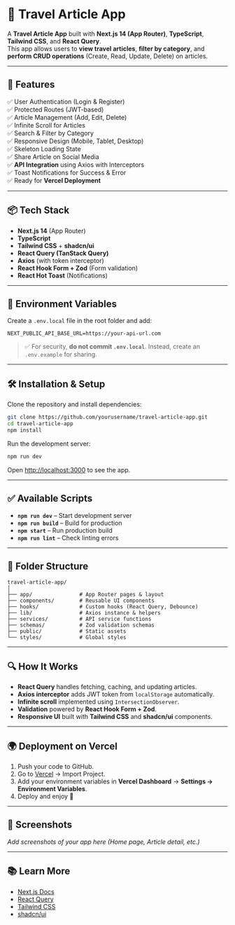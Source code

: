 # 🧳 Travel Article App

A **Travel Article App** built with **Next.js 14 (App Router)**, **TypeScript**, **Tailwind CSS**, and **React Query**.  
This app allows users to **view travel articles**, **filter by category**, and **perform CRUD operations** (Create, Read, Update, Delete) on articles.

---

## 🚀 Features

✅ User Authentication (Login & Register)  
✅ Protected Routes (JWT-based)  
✅ Article Management (Add, Edit, Delete)  
✅ Infinite Scroll for Articles  
✅ Search & Filter by Category  
✅ Responsive Design (Mobile, Tablet, Desktop)  
✅ Skeleton Loading State  
✅ Share Article on Social Media  
✅ **API Integration** using Axios with Interceptors  
✅ Toast Notifications for Success & Error  
✅ Ready for **Vercel Deployment**

---

## 📦 Tech Stack

- **Next.js 14** (App Router)
- **TypeScript**
- **Tailwind CSS** + **shadcn/ui**
- **React Query (TanStack Query)**
- **Axios** (with token interceptor)
- **React Hook Form + Zod** (Form validation)
- **React Hot Toast** (Notifications)

---

## 🔑 Environment Variables

Create a `.env.local` file in the root folder and add:

```env
NEXT_PUBLIC_API_BASE_URL=https://your-api-url.com
```

> ✅ For security, **do not commit `.env.local`**. Instead, create an `.env.example` for sharing.

---

## 🛠 Installation & Setup

Clone the repository and install dependencies:

```bash
git clone https://github.com/yourusername/travel-article-app.git
cd travel-article-app
npm install
```

Run the development server:

```bash
npm run dev
```

Open [http://localhost:3000](http://localhost:3000) to see the app.

---

## ✅ Available Scripts

- **`npm run dev`** – Start development server
- **`npm run build`** – Build for production
- **`npm start`** – Run production build
- **`npm run lint`** – Check linting errors

---

## 📂 Folder Structure

```
travel-article-app/
│
├── app/               # App Router pages & layout
├── components/        # Reusable UI components
├── hooks/             # Custom hooks (React Query, Debounce)
├── lib/               # Axios instance & helpers
├── services/          # API service functions
├── schemas/           # Zod validation schemas
├── public/            # Static assets
└── styles/            # Global styles
```

---

## 🔍 How It Works

- **React Query** handles fetching, caching, and updating articles.
- **Axios interceptor** adds JWT token from `localStorage` automatically.
- **Infinite scroll** implemented using `IntersectionObserver`.
- **Validation** powered by **React Hook Form + Zod**.
- **Responsive UI** built with **Tailwind CSS** and **shadcn/ui** components.

---

## 🌍 Deployment on Vercel

1. Push your code to GitHub.
2. Go to [Vercel](https://vercel.com) → Import Project.
3. Add your environment variables in **Vercel Dashboard** → **Settings → Environment Variables**.
4. Deploy and enjoy 🚀

---

## 📸 Screenshots

_Add screenshots of your app here (Home page, Article detail, etc.)_

---

## 📚 Learn More

- [Next.js Docs](https://nextjs.org/docs)
- [React Query](https://tanstack.com/query/latest)
- [Tailwind CSS](https://tailwindcss.com)
- [shadcn/ui](https://ui.shadcn.com)
